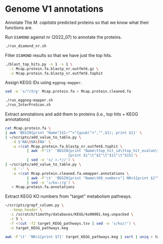 # Genome V1 annotations

Annotate The *M. capitata* predicted proteins so that we know what their functions are.



Run `DIAMOND` against nr (2022_07) to annotate the proteins.

```bash
./run_diamond_nr.sh
```



Filter `DIAMOND` results so that we have just the top hits.

```bash
./blast_top_hits.py -n 1 -s 1 \
  -i Mcap.protein.fa.blastp_nr.outfmt6.gz \
  -o Mcap.protein.fa.blastp_nr.outfmt6.tophit
```



Assign KEGG IDs using `eggnog-mapper`.

```bash
sed -e 's/*/X/g' Mcap.protein.fa > Mcap.protein.cleaned.fa

./run_eggnog-mapper.sh
./run_InterProScan.sh
```



Extract annotations and add them to proteins (i.e., top hits + KEGG annotations)

```bash
cat Mcap.protein.fa \
| awk 'BEGIN{print "Name"}$1~"^>"{gsub(">","",$1); print $1}' \
| ~/scripts/add_value_to_table.py \
   -d $'NA\tNA\tNA' \
   -a <(cat Mcap.protein.fa.blastp_nr.outfmt6.tophit \
          | awk -F'\t' 'BEGIN{print "Name\ttop_hit_id\ttop_hit_evalue\ttop_hit_description"}
                             {print $1"\t"$2"\t"$11"\t"$15}'\
          | sed -e 's/ >.*//') \
| ~/scripts/add_value_to_table.py \
   -d '-' \
   -a <(cat Mcap.protein.cleaned.fa.emapper.annotations \
          | awk -F'\t' 'BEGIN{print "Name\tKO_numbers"} NR>1{print $1"\t"$12}' \
          | sed -e 's/ko://g') \
   > Mcap.protein.fa.annotations
```



Extract KEGG KO numbers from "target" metabolism pathways.

```bash
~/scripts/grepf_column.py \
  --keep_header \
  -i /scratch/timothy/databases/KEGG/ko00001.keg.unpacked \
  -c 5 \
  -f <(cut -f2 target_KEGG_pathways.tsv | sed -e 's/ko//') \
  -o target_KEGG_pathways.keg

awk -F'\t' 'NR>1{print $7}' target_KEGG_pathways.keg | sort | uniq > target_KEGG_pathways.keg.KOlist
```



